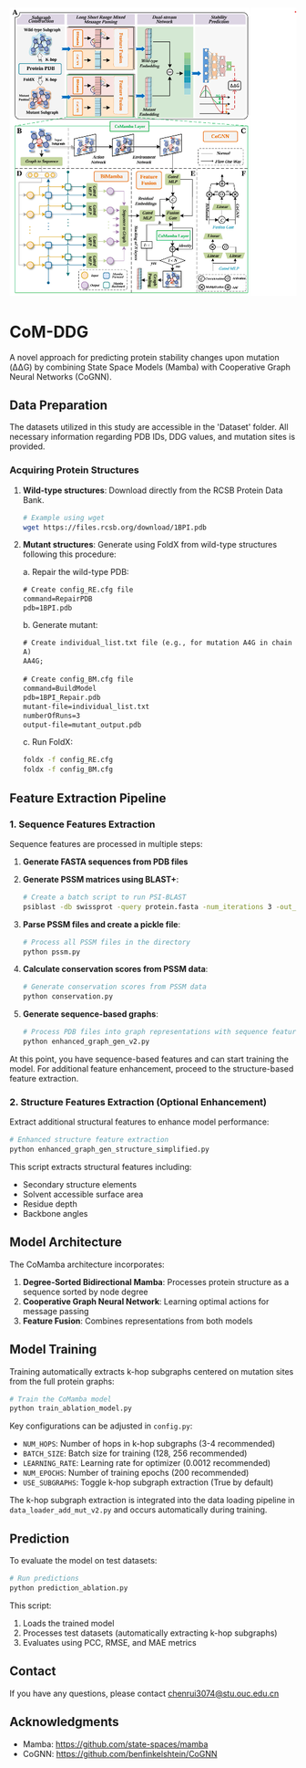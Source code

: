 <h1 align="center">
  <img src="./Framework.png" width=768/>
</h1>



# CoM-DDG

A novel approach for predicting protein stability changes upon mutation (ΔΔG) by combining State Space Models (Mamba) with Cooperative Graph Neural Networks (CoGNN).

## Data Preparation

The datasets utilized in this study are accessible in the 'Dataset' folder. All necessary information regarding PDB IDs, DDG values, and mutation sites is provided.

### Acquiring Protein Structures

1. **Wild-type structures**: Download directly from the RCSB Protein Data Bank.

   ```bash
   # Example using wget
   wget https://files.rcsb.org/download/1BPI.pdb
   ```

2. **Mutant structures**: Generate using FoldX from wild-type structures following this procedure:

   a. Repair the wild-type PDB:

   ```
   # Create config_RE.cfg file
   command=RepairPDB
   pdb=1BPI.pdb
   ```

   b. Generate mutant:

   ```
   # Create individual_list.txt file (e.g., for mutation A4G in chain A)
   AA4G;
   
   # Create config_BM.cfg file
   command=BuildModel
   pdb=1BPI_Repair.pdb
   mutant-file=individual_list.txt
   numberOfRuns=3
   output-file=mutant_output.pdb
   ```

   c. Run FoldX:

   ```bash
   foldx -f config_RE.cfg
   foldx -f config_BM.cfg
   ```

## Feature Extraction Pipeline

### 1. Sequence Features Extraction

Sequence features are processed in multiple steps:

1. **Generate FASTA sequences from PDB files**

2. **Generate PSSM matrices using BLAST+**:

   ```bash
   # Create a batch script to run PSI-BLAST
   psiblast -db swissprot -query protein.fasta -num_iterations 3 -out_ascii_pssm protein.pssm
   ```

3. **Parse PSSM files and create a pickle file**:

   ```bash
   # Process all PSSM files in the directory
   python pssm.py
   ```

4. **Calculate conservation scores from PSSM data**:

   ```bash
   # Generate conservation scores from PSSM data
   python conservation.py
   ```

5. **Generate sequence-based graphs**:

   ```bash
   # Process PDB files into graph representations with sequence features
   python enhanced_graph_gen_v2.py
   ```

At this point, you have sequence-based features and can start training the model. For additional feature enhancement, proceed to the structure-based feature extraction.

### 2. Structure Features Extraction (Optional Enhancement)

Extract additional structural features to enhance model performance:

```bash
# Enhanced structure feature extraction
python enhanced_graph_gen_structure_simplified.py
```

This script extracts structural features including:

- Secondary structure elements
- Solvent accessible surface area
- Residue depth
- Backbone angles

## Model Architecture

The CoMamba architecture incorporates:

1. **Degree-Sorted Bidirectional Mamba**: Processes protein structure as a sequence sorted by node degree
2. **Cooperative Graph Neural Network**: Learning optimal actions for message passing
3. **Feature Fusion**: Combines representations from both models

## Model Training

Training automatically extracts k-hop subgraphs centered on mutation sites from the full protein graphs:

```bash
# Train the CoMamba model
python train_ablation_model.py
```

Key configurations can be adjusted in `config.py`:

- `NUM_HOPS`: Number of hops in k-hop subgraphs (3-4 recommended)
- `BATCH_SIZE`: Batch size for training (128, 256 recommended)
- `LEARNING_RATE`: Learning rate for optimizer (0.0012 recommended)
- `NUM_EPOCHS`: Number of training epochs (200 recommended)
- `USE_SUBGRAPHS`: Toggle k-hop subgraph extraction (True by default)

The k-hop subgraph extraction is integrated into the data loading pipeline in `data_loader_add_mut_v2.py` and occurs automatically during training.

## Prediction

To evaluate the model on test datasets:

```bash
# Run predictions
python prediction_ablation.py
```

This script:

1. Loads the trained model
2. Processes test datasets (automatically extracting k-hop subgraphs)
3. Evaluates using PCC, RMSE, and MAE metrics


## Contact

If you have any questions, please contact chenrui3074@stu.ouc.edu.cn

## Acknowledgments

- Mamba: https://github.com/state-spaces/mamba
- CoGNN: https://github.com/benfinkelshtein/CoGNN
